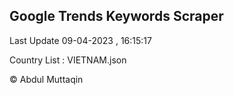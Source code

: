 

## Google Trends Keywords Scraper 
 
Last Update 09-04-2023 , 16:15:17

Country List :
VIETNAM.json



© Abdul Muttaqin 
